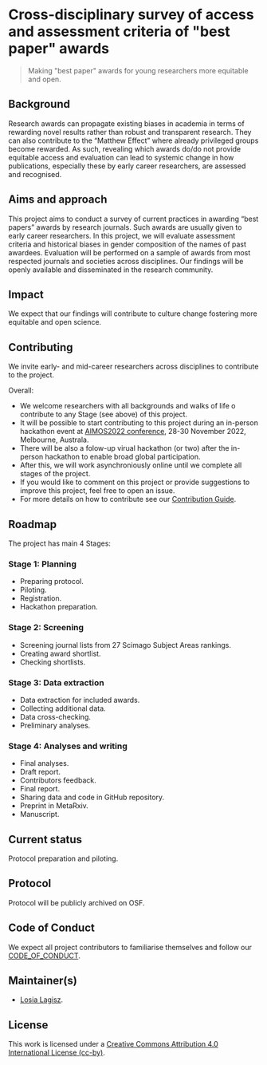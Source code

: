 # Cross-disciplinary survey of access and assessment criteria of "best paper" awards  

> Making "best paper" awards for young researchers more equitable and open.  

## Background   
Research awards can propagate existing biases in academia in terms of rewarding novel results rather than robust and transparent research. They can also contribute to the “Matthew Effect” where already privileged groups become rewarded. As such, revealing which awards do/do not provide equitable access and evaluation can lead to systemic change in how publications, especially these by early career researchers, are assessed and recognised.  

## Aims and approach  
This project aims to conduct a survey of current practices in awarding “best papers” awards by research journals. Such awards are usually given to early career researchers. In this project, we will evaluate assessment criteria and historical biases in gender composition of the names of past awardees. Evaluation will be performed on a sample of awards from most respected journals and societies across disciplines. Our findings will be openly available and disseminated in the research community.     

## Impact  
We expect that our findings will contribute to culture change fostering more equitable and open science.  

## Contributing  
We invite early- and mid-career researchers across disciplines to contribute to the project.    

Overall:   
- We welcome researchers with all backgrounds and walks of life o contribute to any Stage (see above) of this project.   
- It will be possible to start contributing to this project during an in-person hackathon event at [AIMOS2022 conference](https://www.eventcreate.com/e/aimos2022), 28-30 November 2022, Melbourne, Australa. 
- There will be also a folow-up virual hackathon (or two) after the in-person hackathon to enable broad global participation. 
- After this, we will work asynchroniously online until we complete all stages of the project.    
- If you would like to comment on this project or provide suggestions to improve this project, feel free to open an issue.  
- For more details on how to contribute see our [Contribution Guide](/CONTRIBUTING.md).  

## Roadmap   
The project has main 4 Stages:  

### Stage 1: Planning   
- Preparing protocol.  
- Piloting.  
- Registration.  
- Hackathon preparation.   

### Stage 2: Screening   
- Screening journal lists from 27 Scimago Subject Areas rankings.   
- Creating award shortlist.   
- Checking shortlists.  

### Stage 3: Data extraction  
- Data extraction for included awards.   
- Collecting additional data.    
- Data cross-checking.   
- Preliminary analyses.    

### Stage 4: Analyses and writing   
- Final analyses.   
- Draft report.  
- Contributors feedback.   
- Final report.  
- Sharing data and code in GitHub repository.  
- Preprint in MetaRxiv.   
- Manuscript.   


## Current status    
Protocol preparation and piloting.   

## Protocol   
Protocol will be publicly archived on OSF.  

## Code of Conduct   
We expect all project contributors to familiarise themselves and follow our [CODE_OF_CONDUCT](/CODE_OF_CONDUCT.md).      

## Maintainer(s)
* [Losia Lagisz](https://github.com/mlagisz).   

## License 
This work is licensed under a [Creative Commons Attribution 4.0 International License (cc-by)](/LICENSE.md).   
